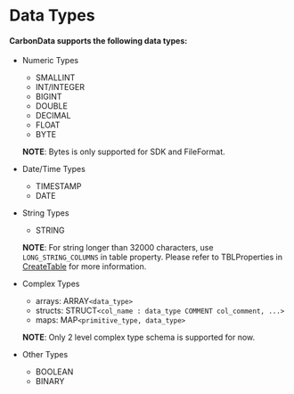 <!--
    Licensed to the Apache Software Foundation (ASF) under one or more 
    contributor license agreements.  See the NOTICE file distributed with
    this work for additional information regarding copyright ownership. 
    The ASF licenses this file to you under the Apache License, Version 2.0
    (the "License"); you may not use this file except in compliance with 
    the License.  You may obtain a copy of the License at

      http://www.apache.org/licenses/LICENSE-2.0

    Unless required by applicable law or agreed to in writing, software 
    distributed under the License is distributed on an "AS IS" BASIS, 
    WITHOUT WARRANTIES OR CONDITIONS OF ANY KIND, either express or implied.
    See the License for the specific language governing permissions and 
    limitations under the License.
-->

#  Data Types

#### CarbonData supports the following data types:

  * Numeric Types
    * SMALLINT
    * INT/INTEGER
    * BIGINT
    * DOUBLE
    * DECIMAL
    * FLOAT
    * BYTE
    
    **NOTE**: Bytes is only supported for SDK and FileFormat.

  * Date/Time Types
    * TIMESTAMP
    * DATE

  * String Types
    * STRING

    **NOTE**: For string longer than 32000 characters, use `LONG_STRING_COLUMNS` in table property.
    Please refer to TBLProperties in [CreateTable](./ddl-of-carbondata.md#create-table) for more information.

  * Complex Types
    * arrays: ARRAY``<data_type>``
    * structs: STRUCT``<col_name : data_type COMMENT col_comment, ...>``
    * maps: MAP``<primitive_type, data_type>``
    
    **NOTE**: Only 2 level complex type schema is supported for now.

  * Other Types
    * BOOLEAN
    * BINARY
